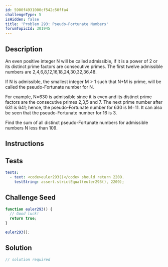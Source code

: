 ```yaml
---
id: 5900f4931000cf542c50ffa4
challengeType: 5
isHidden: false
title: 'Problem 293: Pseudo-Fortunate Numbers'
forumTopicId: 301945
---
```


## Description
<section id='description'>
An even positive integer N will be called admissible, if it is a power of 2 or its distinct prime factors are consecutive primes.
The first twelve admissible numbers are 2,4,6,8,12,16,18,24,30,32,36,48.


If N is admissible, the smallest integer M > 1 such that N+M is prime, will be called the pseudo-Fortunate number for N.


For example, N=630 is admissible since it is even and its distinct prime factors are the consecutive primes 2,3,5 and 7.
The next prime number after 631 is 641; hence, the pseudo-Fortunate number for 630 is M=11.
It can also be seen that the pseudo-Fortunate number for 16 is 3.


Find the sum of all distinct pseudo-Fortunate numbers for admissible numbers N less than 109.
</section>

## Instructions
<section id='instructions'>

</section>

## Tests
<section id='tests'>

```yml
tests:
  - text: <code>euler293()</code> should return 2209.
    testString: assert.strictEqual(euler293(), 2209);

```

</section>

## Challenge Seed
<section id='challengeSeed'>

<div id='js-seed'>

```js
function euler293() {
  // Good luck!
  return true;
}

euler293();
```

</div>



</section>

## Solution
<section id='solution'>

```js
// solution required
```

</section>
